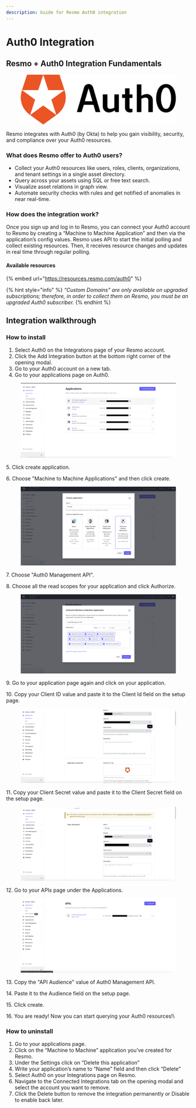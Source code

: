 ```yaml
---
description: Guide for Resmo Auth0 integration
---
```


# Auth0 Integration

## Resmo + Auth0 Integration Fundamentals

<figure><img src="../.gitbook/assets/auth0 (1).svg" alt=""><figcaption></figcaption></figure>

Resmo integrates with Auth0 (by Okta) to help you gain visibility, security, and compliance over your Auth0 resources.

### What does Resmo offer to Auth0 users?

* Collect your Auth0 resources like users, roles, clients, organizations, and tenant settings in a single asset directory.
* Query across your assets using SQL or free text search.
* Visualize asset relations in graph view.
* Automate security checks with rules and get notified of anomalies in near real-time.

### How does the integration work?

Once you sign up and log in to Resmo, you can connect your Auth0 account to Resmo by creating a “Machine to Machine Application” and then via the application’s config values. Resmo uses API to start the initial polling and collect existing resources. Then, it receives resource changes and updates in real time through regular polling.

#### Available resources

{% embed url="https://resources.resmo.com/auth0" %}

{% hint style="info" %}
_“Custom Domains” are only available on upgraded subscriptions; therefore, in order to collect them on Resmo, you must be an upgraded Auth0 subscriber._
{% endhint %}

## Integration walkthrough

### How to install

1. Select Auth0 on the Integrations page of your Resmo account.
2. Click the Add Integration button at the bottom right corner of the opening modal.
3. Go to your Auth0 account on a new tab.
4. Go to your applications page on Auth0.

<figure><img src="../.gitbook/assets/image (1).png" alt=""><figcaption></figcaption></figure>

5\. Click create application.

6\. Choose "Machine to Machine Applications" and then click create.

<figure><img src="../.gitbook/assets/image (2) (2).png" alt=""><figcaption></figcaption></figure>

7\. Choose "Auth0 Management API".

8\. Choose all the read scopes for your application and click Authorize.

<figure><img src="../.gitbook/assets/image-20230102-105358.png" alt=""><figcaption></figcaption></figure>

9\. Go to your application page again and click on your application.

10\. Copy your Client ID value and paste it to the Client Id field on the setup page.

<figure><img src="../.gitbook/assets/image (5) (1).png" alt=""><figcaption></figcaption></figure>

11\. Copy your Client Secret value and paste it to the Client Secret field on the setup page.

<figure><img src="../.gitbook/assets/image (4) (2).png" alt=""><figcaption></figcaption></figure>

12\. Go to your APIs page under the Applications.

<figure><img src="../.gitbook/assets/image (3) (1).png" alt=""><figcaption></figcaption></figure>

13\. Copy the "API Audience" value of Auth0 Management API.

14\. Paste it to the Audience field on the setup page.

15\. Click create.

16\. You are ready! Now you can start querying your Auth0 resources!\


### How to uninstall

1. Go to your applications page.
2. Click on the “Machine to Machine” application you’ve created for Resmo.
3. Under the Settings click on “Delete this application”
4. Write your application’s name to “Name” field and then click “Delete”
5. Select Auth0 on your Integrations page on Resmo.
6. Navigate to the Connected Integrations tab on the opening modal and select the account you want to remove.
7. Click the Delete button to remove the integration permanently or Disable to enable back later.
